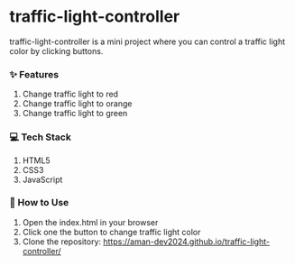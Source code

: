 # traffic-light-controller
traffic-light-controller is a mini project where you can control a traffic light color by clicking buttons.

### ✨ Features
1) Change traffic light to red
2) Change traffic light to orange
3) Change traffic light to green

### 💻 Tech Stack
1) HTML5
2) CSS3
3) JavaScript

### 📖 How to Use
1) Open the index.html in your browser
2) Click one the button to change traffic light color
3) Clone the repository: https://aman-dev2024.github.io/traffic-light-controller/
